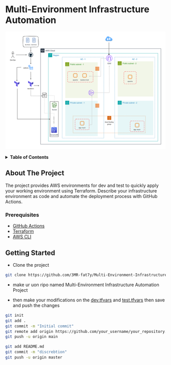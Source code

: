 # Multi-Environment Infrastructure Automation

![Diagram](./main%20enviroment/Untitled%20Diagram.png)

<!-- ## Table of Contents -->
<details>
  <summary><b>Table of Contents</b></summary>
  <ol>
    <li><a href="#about-the-project">About The Project</a></li>
    <li><a href="#prerequisites">Prerequisites</a></li>
    <li><a href="#getting-started">Getting Started</a></li>
    <li><a href="#usage">Usage</a></li>
  </ol>
</details>

## About The Project
The project provides AWS environments for dev and test to quickly apply your working environment using Terraform. Describe your infrastructure environment as code and automate the deployment process with GitHub Actions.

### Prerequisites
- [GitHub Actions](https://github.com/3MR-fat7y/Multi-Environment-Infrastructure-Automation-Project/actions/new)
- [Terraform](https://www.terraform.io/downloads.html)
- [AWS CLI](https://docs.aws.amazon.com/cli/latest/userguide/install-cliv2.html)

## Getting Started

* Clone the project
```bash
git clone https://github.com/3MR-fat7y/Multi-Environment-Infrastructure-Automation-Project

```

* make ur uon ripo named Multi-Environment Infrastructure Automation Project 

* then make your modifications on the [dev.tfvars][dev.tfvars-url] and [test.tfvars][test.tfvars-url] then save and push the changes 
```bash
git init
git add .
git commit -m "Initial commit"
git remote add origin https://github.com/your_username/your_repository.git
git push -u origin main
```


```bash
git add README.md
git commit -m "discrebtion"
git push -u origin master

```
<!-- [Next][Next-url]
[Next-url]: https://nextjs.org/ -->

[dev.tfvars-url]: https://github.com/3MR-fat7y/Multi-Environment-Infrastructure-Automation-Project/blob/master/main%20enviroment/dev.tfvars
[test.tfvars-url]: https://github.com/3MR-fat7y/Multi-Environment-Infrastructure-Automation-Project/blob/master/main%20enviroment/test.tfvars
